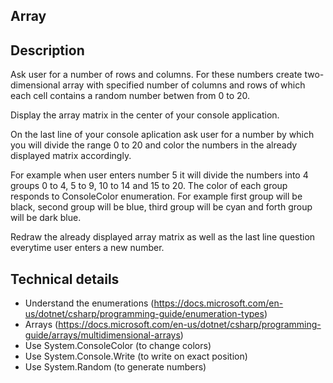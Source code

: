 ## Array

## Description

Ask user for a number of rows and columns. For these numbers create two-dimensional array with specified number of columns and rows of which each cell contains a random number betwen from 0 to 20. 

Display the array matrix in the center of your console application.

On the last line of your console aplication ask user for a number by which you will divide the range 0 to 20 and color the numbers in the already displayed matrix accordingly.

For example when user enters number 5 it will divide the numbers into 4 groups 0 to 4, 5 to 9, 10 to 14 and 15 to 20. The color of each group responds to ConsoleColor enumeration. For example first group will be black, second group will be blue, third group will be cyan and forth group will be dark blue.

Redraw the already displayed array matrix as well as the last line question everytime user enters a new number.

## Technical details

* Understand the enumerations (https://docs.microsoft.com/en-us/dotnet/csharp/programming-guide/enumeration-types)
* Arrays (https://docs.microsoft.com/en-us/dotnet/csharp/programming-guide/arrays/multidimensional-arrays)
* Use System.ConsoleColor (to change colors)
* Use System.Console.Write (to write on exact position)
* Use System.Random (to generate numbers)



